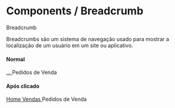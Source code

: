 # Components / Breadcrumb

<div class="bling-form mdc-layout-grid mdc-layout-grid__inner">
	<div class="mdc-layout-grid__cell--span-12">
		<p>Breadcrumb</p>
	</div>
	<div class="explicacao mdc-layout-grid__cell--span-12">
		Breadcrumbs são um sistema de navegação usado para mostrar a localização de um usuário em
		um site ou aplicativo.
	</div>
	<div class="normal mdc-layout-grid__cell--span-12">
			<h4>Normal</h4>
		<div class="breadcrumb">
			<a href="#">...
				<i class="icon-angle-right"></i>
			</a>
			Pedidos de Venda
			</div>
		</div>
	</div>
	<div class="normal mdc-layout-grid__cell--span-12">
			<h4>Após clicado</h4>
		<div class="breadcrumb">
			<a href="#">Home
				<i class="icon-angle-right"></i>
			</a>
			<a href="#">Vendas
				<i class="icon-angle-right"></i>
			</a>
			Pedidos de Venda
			</div>
		</div>
	</div>
</div>